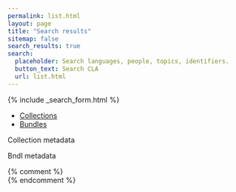 ```yaml
---
permalink: list.html
layout: page
title: "Search results"
sitemap: false
search_results: true
search:
  placeholder: Search languages, people, topics, identifiers.
  button_text: Search CLA
  url: list.html
---
```


{% include _search_form.html %}
<ul class="tabs" data-deep-link="true" data-update-history="true" data-deep-link-smudge="true" data-deep-link-smudge-delay="500" data-tabs id="results-tabs">
  <li class="tabs-title is-active"><a href="#coll" aria-selected="true">Collections</a></li>
  <li class="tabs-title"><a href="#bndl">Bundles</a></li>
</ul>
<div class="tabs-content" data-tabs-content="results-tabs">
  <div class="tabs-panel is-active" id="coll-tab"><p>Collection metadata</p></div>
  <div class="tabs-panel" id="bndl-tab"><p>Bndl metadata</p></div>
</div>
{% comment %}
<div class="sectiontab" id="coll-tab"><div class="pagination" id="collpaginator"></div></div>
<div id="results"></div>
<div class="sectiontab" id="bndl-tab"><div class="pagination" id="bndlpaginator"></div></div>
{% endcomment %}

